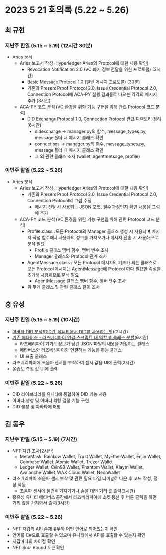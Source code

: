 # 2023 5 21 회의록 (5.22 ~ 5.26)

## 최 규현 

### 지난주 한일 (5.15 ~ 5.19) (12시간 30분)
  - Aries 분석
    - Aries 보고서 작성 (Hyperledger Aries의 Protocol에 대한 내용 확인)
      - Revocation Notification 2.0 (VC 폐기 정보 전달을 위한 프로토콜) (3시간)
      - Basic Message Protocol 1.0 (일반 메시지 프로토콜) (30분)
      - 기존의 Present Proof Protocol 2.0, Issue Credential Protocol 2.0, Connection Protocol에 ACA-PY 실행 결과물로 나오는 각각의 메시지 추가 (3시간)
    - ACA-PY 코드 분석 (VC 환경을 위한 기능 구현을 위해 관련 Protocol 코드 분석)
      - DID Exchange Protocol 1.0, Connection Protocol 관련 디렉토리 정리 (6시간)
        - didexchange -> manager.py의 함수, message_types.py, message 폴더 내 메시지 클래스 확인
        - connections -> manager.py의 함수, message_types.py, message 폴더 내 메시지 클래스 확인
        - 그 외 관련 클래스 조사 (wallet, agentmessage, profile)


### 이번주 할일 (5.22 ~ 5.26)
  - Aries 분석
    - Aries 보고서 작성 (Hyperledger Aries의 Protocol에 대한 내용 확인)
      - 기존의 Present Proof Protocol 2.0, Issue Credential Protocol 2.0, Connection Protocol의 그림 수정
        - 메시지 전달 시 사용되는 JSON 포멧, 필수 과정인지 확인 내용을 그림에 추가 
    - ACA-PY 코드 분석 (VC 환경을 위한 기능 구현을 위해 관련 Protocol 코드 분석)
      - Profile.class : 모든 Protocol의 Manager 클래스 생성 시 사용되며 메시지 작성 함수에서 사용자의 정보를 가져오거나 메시지 전송 시 사용하므로 분석 필요
        - Profile 클래스 맴버 함수, 맴버 변수 조사
        - Manager 클래스와 Protocol 관계 조사
      - AgentMessage.class : 모든 Protocol 메시지의 기초가 되는 클래스로 모든 Protocol 메시지는 AgentMessage에 Protocol 마다 필요한 속성을 추가해 사용하므로 분석 필요
        - AgentMessage 클래스 맴버 함수, 맴버 변수 조사
      - 위 두개 클래스 및 관련 클래스 같이 조사



## 홍 유성 

### 지난주 한일 (5.15 ~ 5.19) (10시간)
- [아바타 DID 분석(DID란, 유니티에서 DID를 사용하는 법)](https://github.com/Hongyoosung/Metaverse-1/blob/main/Project/Tasks/AvataDID/README.md)(2시간)
- [기존 메타버스 - 라즈베리파이 연결 스크립트 내 역할 별 클래스 분할](https://github.com/Hongyoosung/Metaverse-1/tree/main/Project/Metaverse/1.0/Scripts)(6시간)
  - 라즈베리파이 기기의 정보가 담긴 JSON 파일의 내용을 저장하는 클래스
  - 메타버스와 라즈베리파이와 연결하는 기능을 하는 클래스
  - UI 표출 클래스
- 라즈베리파이에 초음파 센서를 부착하여 센서 값을 UI에 출력(2시간)
- 온습도 측정 값 UI에 출력

### 이번주 할일 (5.22 ~ 5.26)
- DID 라이브러리를 유니티에 통합하여 DID 기능 사용
- 아바타 생성 및 아바타 외형 결정 기능 구현
- DID 생성 및 아바타에 매핑



## 김 동우 

### 지난주 한일 (5.15 ~ 5.19) (7시간)
- NFT 지갑 조사(2시간)
  - MetaMask, Rainbow Wallet, Trust Wallet, MyEtherWallet, Enjin Wallet, Coinbase Wallet, Atomic Wallet, Trezor Wallet  
  - Ledger Wallet, Coin98 Wallet, Phantom Wallet, Klaytn Wallet, Avalanche Wallet, WAX Cloud Wallet, NeonWallet  
- 라즈베리파이 초음파 센서 부착 및 관련 필요 파일 터미널로 다운 후 코드 작성, 정상 작동  
  - 초음파 센서에 물건을 가져가거나 손을 대면 거리 값 출력(2시간)
- 홍유성 유니티 메타버스 공간에서 라즈베리파이에 소켓 통신 후 버튼 클릭을 하면 거리 값을 가져와서 출력(3시간)
### 이번주 할일 (5.22 ~ 5.26)
- NFT 지갑의 API 존재 유무와 어떤 언어로 되어있는지 확인  
- 언어를 C#으로 호출할 수 있으며 유니티에서 API를 호출할 수 있는지 확인  
- 지갑마다의 차이점 확인  
- NFT Soul Bound 토큰 확인
